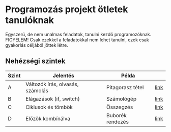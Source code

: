 # Programozás projekt ötletek tanulóknak

Egyszerű, de nem unalmas feladatok, tanulni kezdő programozóknak. FIGYELEM! Csak ezekkel a feladatokkal nem lehet tanulni, ezek csak gyakorlás céljából jöttek létre.

## Nehézségi szintek

| Szint | Jelentés                         | Példa            |                          |
| ----- | -------------------------------- | ---------------- | ------------------------ |
| A     | Változók írás, olvasás, számolás | Pitagorasz tétel | [link](./Feladatok/A.md) |
| B     | Elágazások (if, switch)          | Számológép       | [link](./Feladatok/B.md) |
| C     | Ciklusok és tömbök               | Összegzés        | [link](./Feladatok/C.md) |
| D     | Előzők kombínálva                | Buborék rendezés | [link](./Feladatok/D.md) |
